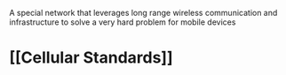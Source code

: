 A special network that leverages long range wireless communication and infrastructure to solve a very hard problem for mobile devices

# [[Cellular Standards]]
